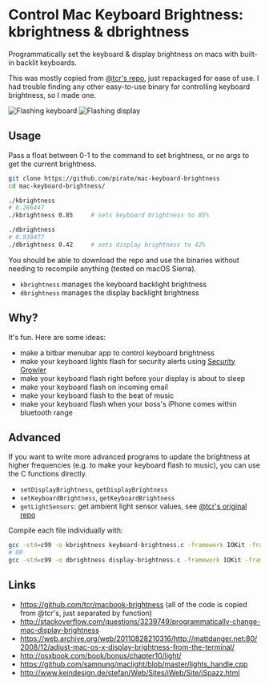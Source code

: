 # Control Mac Keyboard Brightness: kbrightness & dbrightness
Programmatically set the keyboard & display brightness on macs with built-in backlit keyboards.

This was mostly copied from [@tcr's repo](https://github.com/tcr/macbook-brightness), 
just repackaged for ease of use.  I had trouble finding any other easy-to-use binary for controlling
keyboard brightness, so I made one.

![Flashing keyboard](https://nicksweeting.com/d/keyboard.gif) ![Flashing display](https://nicksweeting.com/d/display.gif)

## Usage

Pass a float between 0-1 to the command to set brightness, or no args to get the current brightness.

```bash
git clone https://github.com/pirate/mac-keyboard-brightness
cd mac-keyboard-brightness/

./kbrightness
# 0.286447
./kbrightness 0.85     # sets keyboard brightness to 85%

./dbrightness
# 0.938477
./dbrightness 0.42     # sets display brightness to 42%
```
You should be able to download the repo and use the binaries without needing to recompile anything (tested on macOS Sierra).

 - `kbrightness` manages the keyboard backlight brightness
 - `dbrightness` manages the display backlight brightness

## Why?

It's fun.  Here are some ideas:

 - make a bitbar menubar app to control keyboard brightness
 - make your keyboard lights flash for security alerts using [Security Growler](https://github.com/pirate/security-growler)
 - make your keyboard flash right before your display is about to sleep
 - make your keyboard flash on incoming email
 - make your keyboard flash to the beat of music
 - make your keyboard flash when your boss's iPhone comes within bluetooth range

## Advanced

If you want to write more advanced programs to update the brightness at higher frequencies
(e.g. to make your keyboard flash to music), you can use the C functions directly.

 - `setDisplayBrightness`, `getDisplayBrightness`
 - `setKeyboardBrightness`, `getKeyboardBrightness`
 - `getLightSensors`: get ambient light sensor values, see [@tcr's original repo](https://github.com/tcr/macbook-brightness/blob/master/displaybrightness.c#L54)

Compile each file individually with:

```bash
gcc -std=c99 -o kbrightness keyboard-brightness.c -framework IOKit -framework ApplicationServices
# OR
gcc -std=c99 -o dbrightness display-brightness.c -framework IOKit -framework ApplicationServices
```

## Links

- https://github.com/tcr/macbook-brightness (all of the code is copied from @tcr's, just separated by function)
- http://stackoverflow.com/questions/3239749/programmatically-change-mac-display-brightness
- https://web.archive.org/web/20110828210316/http://mattdanger.net:80/2008/12/adjust-mac-os-x-display-brightness-from-the-terminal/
- http://osxbook.com/book/bonus/chapter10/light/
- https://github.com/samnung/maclight/blob/master/lights_handle.cpp
- http://www.keindesign.de/stefan/Web/Sites/iWeb/Site/iSpazz.html
